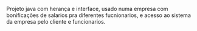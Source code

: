 Projeto java com herança e interface, usado numa empresa com bonificações de salarios pra diferentes fucnionarios, e acesso ao sistema da empresa pelo cliente e funcionarios.
